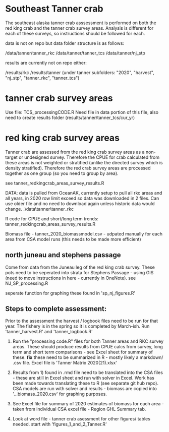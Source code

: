 # Southeast Tanner crab 
The southeast alaska tanner crab asssessment is performed on both the red king crab and the tanner crab survey areas. Analysis is different for each of these surveys, so instructions should be followed for each.

data is not on repo but data folder structure is as follows:

/data/tanner/tanner_rkc 
/data/tanner/tanner_tcs
/data/tanner/nj_stp

results are currently not on repo either:

/results/rkc
/results/tanner
 (under tanner subfolders: "2020", "harvest", "nj_stp", "tanner_rkc", "tanner_tcs")

# tanner crab survey areas


Use file: TCS_processingCODE.R
Need file in data portion of this file, also need to create results folder (results/tanner/tanner_tcs/cur_yr)


# red king crab survey areas
Tanner crab are assessed from the red king crab survey areas as a non-target or undesigned survey. Therefore the CPUE for crab calculated from these areas is not weighted or stratified (unlike the directed survey which is density stratified). Therefore the red crab survey areas are processed together as one group (so you need to group by area). 

see tanner_redkingcrab_areas_survey_results.R

DATA: data is pulled from OceanAK, currently setup to pull all rkc areas and all years, in 2020 row limit exceed so data was downloaded in 2 files. Can use older file and no need to download again unless historic data would change.
.\data\tanner\tanner_rkc

R code for CPUE and short/long term trends:
tanner_redkingcrab_areas_survey_results.R


Biomass file -
tanner_2020_biomassmodel.csv - udpated manually for each area from CSA model runs (this needs to be made more efficient)

## north juneau and stephens passage
Come from data from the Juneau leg of the red king crab survey. These pots need to be seperated into strata for Stephens Passage - using GIS (need to move instructions in here - currently in OneNote). 
see NJ_SP_processing.R

seperate function for graphing these found in 'sp_nj_figures.R'


## Steps to complete assessment:
Prior to the assessment the harvest / logbook files need to be run for that year. The fishery is in the spring so it is completed by March-ish.
Run 'tanner_harvest.R' and 'tanner_logbook.R'

1) Run the "processing code.R" files for both Tanner areas and RKC survey areas.
These should produce results from CPUE calcs from survey, long term and short term comparisons - see Excel sheet for summary of these.
**fix** these need to be summarized in R - mostly likely a markdown/ .csv file.
Excel file is 'Tanner Matrix 2020(21).xlsx'

2) Results from 1) found in .rmd file need to be translated into the CSA files - these are still in Excel sheet and run with solver in Excel. Work has been made towards translating these to R (see separate git hub repo). 
CSA models are run with solver and results - biomass are copied into '...biomass_2020.csv' for graphing purposes.

3) See Excel file for summary of 2020 estimates of biomass for each area - taken from individual CSA excel file - Region GHL Summary tab.

4) Look at word file - tanner crab asessment for other figures/ tables needed. start with 'figures_1_and_2_Tanner.R'
